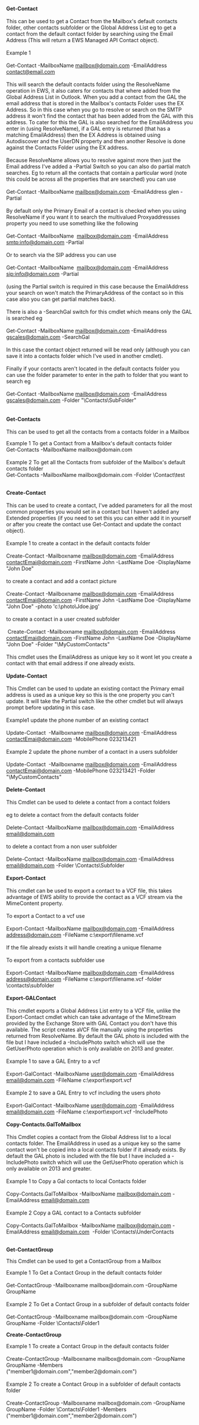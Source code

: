 <strong>Get-Contact</strong>&nbsp; <br />
<br />
This can be used to get a Contact from the Mailbox's default&nbsp;contacts folder, other contacts subfolder or the Global Address List eg to get a contact from the default contact folder by searching using the Email Address (This will return a EWS Managed API Contact object).<br />
<br />
Example 1 <br />
<br />
Get-Contact -MailboxName <a href="mailto:mailbox@domain.com">mailbox@domain.com</a> -EmailAddress <a href="mailto:contact@email.com">contact@email.com</a><br />
<br />
This will search the default contacts folder using the ResolveName operation in EWS, it also caters for contacts that where added from the Global Address List in Outlook. When you add a contact from the GAL the email address that is stored in the Mailbox's contacts Folder uses the EX Address. So in this case when you go to resolve or search on&nbsp;the SMTP address it won't find the contact that has been added from the GAL with this address. To cater for this the&nbsp;GAL is also searched for the EmailAddress you enter in (using ResolveName), if a GAL entry is returned (that has a matching EmailAddress)&nbsp;then the EX Address is obtained using Autodiscover and the UserDN property and then another Resolve is done against the Contacts Folder using the EX address.<br />
<br />
Because ResolveName allows you to resolve against more then just the Email address I've added a -Partial Switch so you can also do partial match searches. Eg to return all the contacts that contain a particular word (note this could be across all the properties that are searched) you can use<br />
<br />
Get-Contact -MailboxName <a href="mailto:mailbox@domain.com">mailbox@domain.com</a> -EmailAddress glen -Partial<br />
<br />
By default only the Primary Email of&nbsp;a contact&nbsp;is checked when you using ResolveName if you want it to search the multivalued Proxyaddressses property you need to use something like the following<br />
<br />
Get-Contact -MailboxName&nbsp; <a href="mailto:mailbox@domain.com">mailbox@domain.com</a>&nbsp;-EmailAddress <a href="mailto:info@domain.com">smtp:info@domain.com</a>&nbsp;-Partial<br />
<br />
Or to search via the SIP address you can use<br />
<br />
Get-Contact -MailboxName&nbsp; <a href="mailto:mailbox@domain.com">mailbox@domain.com</a>&nbsp;-EmailAddress <a href="mailto:info@domain.com">sip:info@domain.com</a>&nbsp;-Partial<br />
<br />
(using the Partial switch is required in this case because the EmailAddress your search on won't match the PrimaryAddress of the contact so in this case also you can get partial matches back).<br />
<br />
There is also a&nbsp;-SearchGal switch for this cmdlet which means only the GAL is searched eg<br />
<br />
Get-Contact -MailboxName <a href="mailto:mailbox@domain.com">mailbox@domain.com</a> -EmailAddress <a href="mailto:gscales@domain.com">gscales@domain.com</a> -SearchGal<br />
<br />
In this case the contact object returned will be read only (although you can save it into a contacts folder which I've used in another cmdlet).<br />
<br />
Finally if your contacts aren't located in the default contacts folder you can&nbsp;use the folder parameter to enter in the path to folder that you want&nbsp;to search&nbsp;eg<br />
<br />
Get-Contact -MailboxName <a href="mailto:mailbox@domain.com">mailbox@domain.com</a> -EmailAddress <a href="mailto:gscales@domain.com">gscales@domain.com</a> -Folder "\Contacts\SubFolder"<br />
<br><br><strong>Get-Contacts <br><br></strong>This can be used to get all the 
contacts from a contacts folder in a Mailbox
<p>Example 1 To get a Contact from a Mailbox's default contacts folder<br>
Get-Contacts -MailboxName mailbox@domain.com <br><br>Example 2 To get all the 
Contacts from subfolder of the Mailbox's default contacts folder<br>Get-Contacts 
-MailboxName mailbox@domain.com -Folder \Contact\test</p>
&nbsp;<strong><br>Create-Contact</strong><br />
<br />
This can be used to create a contact, I've added parameters for all the most common properties you would set in a contact but I haven't added any Extended properties (if you need to set this you can either add it in yourself or after you create the contact use Get-Contact and update the contact object).<br />
<br />
Example 1&nbsp;to create a contact in the default contacts folder <br />
<br />
Create-Contact -Mailboxname <a href="mailto:mailbox@domain.com">mailbox@domain.com</a> -EmailAddress <a href="mailto:contactEmai@domain.com">contactEmai@domain.com</a> -FirstName John -LastName Doe -DisplayName "John Doe"<br />
<br />
to create a contact and add a contact picture<br />
<br />
Create-Contact -Mailboxname <a href="mailto:mailbox@domain.com">mailbox@domain.com</a> -EmailAddress <a href="mailto:contactEmai@domain.com">contactEmai@domain.com</a> -FirstName John -LastName Doe -DisplayName "John Doe" -photo 'c:\photo\Jdoe.jpg'<br />
<br />
to create a contact in&nbsp;a user created subfolder <br />
<br />
&nbsp;Create-Contact -Mailboxname <a href="mailto:mailbox@domain.com">mailbox@domain.com</a> -EmailAddress <a href="mailto:contactEmai@domain.com">contactEmai@domain.com</a> -FirstName John -LastName Doe -DisplayName "John Doe" -Folder "\MyCustomContacts"<br />
<br />
This cmdlet uses the EmailAddress as unique key so it wont let you create a contact with that email address if one already exists.<br />
<br />
<strong>Update-Contact</strong><br />
<strong></strong><br />
This Cmdlet can be used to update an existing contact the Primary email address is used as a unique key so this is the one property you can't update. It will take the Partial switch like the other cmdlet but will always prompt before updating in this case.<br />
<br />
Example1 update the phone number of an existing contact<br />
<br />
Update-Contact&nbsp; -Mailboxname <a href="mailto:mailbox@domain.com">mailbox@domain.com</a> -EmailAddress <a href="mailto:contactEmai@domain.com">contactEmai@domain.com</a>&nbsp;-MobilePhone 023213421 <br />
<br />
Example 2 update the phone number of a contact in a users subfolder<br />
<br />
Update-Contact&nbsp; -Mailboxname <a href="mailto:mailbox@domain.com">mailbox@domain.com</a> -EmailAddress <a href="mailto:contactEmai@domain.com">contactEmai@domain.com</a>&nbsp;-MobilePhone 023213421 -Folder "\MyCustomContacts"<br />
<strong></strong><br />
<strong>Delete-Contact</strong><br />
<strong></strong><br />
This Cmdlet can be used to delete a contact from a contact folders<br />
<br />
eg to delete a contact from the default contacts folder<br />
<br />
Delete-Contact -MailboxName <a href="mailto:mailbox@domain.com">mailbox@domain.com</a> -EmailAddress <a href="mailto:email@domain.com">email@domain.com</a> <br />
<br />
to delete a contact from&nbsp;a non&nbsp;user subfolder<br />
<br />
Delete-Contact -MailboxName <a href="mailto:mailbox@domain.com">mailbox@domain.com</a> -EmailAddress <a href="mailto:email@domain.com">email@domain.com</a> -Folder \Contacts\Subfolder<br />
<br />
<strong>Export-Contact</strong><br />
<strong></strong><br />
This cmdlet can be used to export a contact to a VCF file, this takes advantage of EWS ability to provide the contact as a VCF stream via the MimeContent property.<br />
<br />
To export a Contact to a vcf use<br />
<br />
Export-Contact -MailboxName <a href="mailto:mailbox@domain.com">mailbox@domain.com</a> -EmailAddress <a href="mailto:address@domain.com">address@domain.com</a> -FileName c:\export\filename.vcf<br />
<br />
If the file already exists it will handle creating a unique filename<br />
<br />
To export from a contacts subfolder use<br />
<br />
Export-Contact -MailboxName <a href="mailto:mailbox@domain.com">mailbox@domain.com</a> -EmailAddress <a href="mailto:address@domain.com">address@domain.com</a> -FileName c:\export\filename.vcf -folder \contacts\subfolder<br />
<br />
<strong>Export-GALContact</strong><br />
<strong></strong><br />
This cmdlet exports a Global Address List entry to a VCF file, unlike the Export-Contact cmdlet which can take advantage of the MimeStream provided by the Exchange Store with GAL Contact you don't have this available. The script creates aVCF file manually using the properties returned from ResolveName. By default the GAL photo is included with the file but I have included a -IncludePhoto switch which will use the GetUserPhoto operation which is only available on 2013 and greater. <br />
<br />
Example 1 to save a GAL Entry to a vcf <br />
<br />
Export-GalContact -MailboxName <a href="mailto:user@domain.com">user@domain.com</a> -EmailAddress <a href="mailto:email@domain.com">email@domain.com</a> -FileName c:\export\export.vcf<br />
<br />
Example 2 to save a GAL Entry to vcf including the users photo<br />
<br />
Export-GalContact -MailboxName <a href="mailto:user@domain.com">user@domain.com</a> -EmailAddress <a href="mailto:email@domain.com">email@domain.com</a> -FileName c:\export\export.vcf -IncludePhoto<br />
<br />
<strong>Copy-Contacts.GalToMailbox</strong><br />
<strong></strong><br />
This Cmdlet copies a contact from the Global Address list to a local contacts folder. The EmailAddress in used as a unique key so the same contact won't be copied into a local contacts folder if it already exists. By default the GAL photo is included with the file but I have included a -IncludePhoto switch which will use the GetUserPhoto operation which is only available on 2013 and greater.<br />
<br />
Example 1 to Copy a Gal contacts to&nbsp;local Contacts folder<br />
<br />
Copy-Contacts.GalToMailbox -MailboxName&nbsp;<a href="mailto:mailbox@domain.com">mailbox@domain.com</a> -EmailAddress&nbsp;<a href="mailto:email@domain.com">email@domain.com</a>&nbsp;<br />
<br />
Example 2&nbsp;Copy a GAL contact to a Contacts subfolder<br />
<br />
Copy-Contacts.GalToMailbox -MailboxName&nbsp;<a href="mailto:mailbox@domain.com">mailbox@domain.com</a> -EmailAddress&nbsp;<a href="mailto:email@domain.com">email@domain.com</a>&nbsp;&nbsp;-Folder \Contacts\UnderContacts<br />
<br />
<p><strong>Get-ContactGroup </strong></p>
<p>This Cmdlet can be used to get a ContactGroup from a Mailbox</p>
<p>Example 1 To Get a Contact Group in the default contacts folder <br><br>
Get-ContactGroup -Mailboxname mailbox@domain.com -GroupName GroupName <br><br>
Example 2 To Get a Contact Group in a subfolder of default contacts folder <br>
<br>Get-ContactGroup -Mailboxname mailbox@domain.com -GroupName GroupName 
-Folder \Contacts\Folder1 </p>
<p><strong>Create-ContactGroup</strong></p>
<p>Example 1 To create a Contact Group in the default contacts folder <br><br>
Create-ContactGroup -Mailboxname mailbox@domain.com -GroupName GroupName 
-Members (&quot;member1@domain.com&quot;,&quot;member2@domain.com&quot;)<br><br>Example 2 To create 
a Contact Group in a subfolder of default contacts folder <br><br>
Create-ContactGroup -Mailboxname mailbox@domain.com -GroupName GroupName -Folder 
\Contacts\Folder1 -Members (&quot;member1@domain.com&quot;,&quot;member2@domain.com&quot;)</p>

